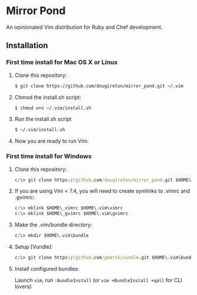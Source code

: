 # Mirror Pond
An opinionated Vim distribution for Ruby and Chef development.

## Installation
### First time install for Mac OS X or Linux
1. Clone this repository:

    ```sh
    $ git clone https://github.com/dougireton/mirror_pond.git ~/.vim
    ```

2. Chmod the install.sh script:

    ```sh
    $ chmod u+x ~/.vim/install.sh
    ```

3. Run the install.sh script

    ```sh
    $ ~/.vim/install.sh
    ```

4. Now you are ready to run Vim.

### First time install for Windows
1. Clone this repository:

    ```bat
    c:\> git clone https://github.com/dougireton/mirror_pond.git $HOME\.vim
    ```

2. If you are using Vim < 7.4, you will need to create symlinks
   to .vimrc and .gvimrc:

    ```bat
    c:\> mklink $HOME\_vimrc $HOME\.vim\vimrc
    c:\> mklink $HOME\_gvimrc $HOME\.vim\gvimrc
    ```

3. Make the .vim/bundle directory:
    ```bat
    c:\> mkdir $HOME\.vim\bundle
    ```

4. Setup [Vundle]:

     ```bat
    c:\> git clone https://github.com/gmarik/vundle.git $HOME\.vim\bundle\vundle
     ```

5. Install configured bundles:

    Launch `vim`, run `:BundleInstall` 
    (or `vim +BundleInstall +qall` for CLI lovers)
